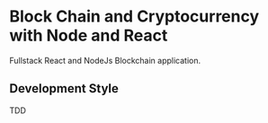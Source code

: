 # Block Chain and Cryptocurrency with Node and React
Fullstack React and NodeJs Blockchain application.

## Development Style
TDD